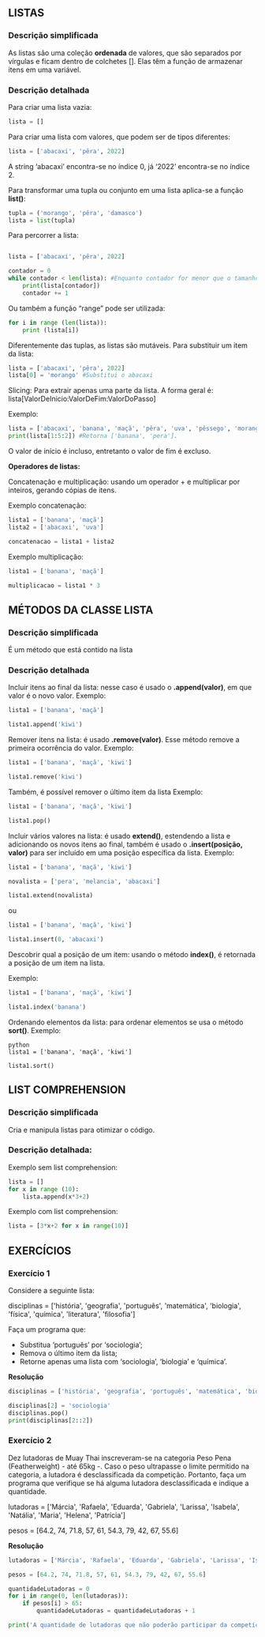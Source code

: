 ## LISTAS
### Descrição simplificada
As listas são uma coleção **ordenada** de valores, que são separados por vírgulas e ficam dentro de colchetes []. Elas têm a função de armazenar itens em uma variável.

### Descrição detalhada

Para criar uma lista vazia:

~~~~ python
lista = []
~~~~

Para criar uma lista com valores, que podem ser de tipos diferentes:

~~~~ python
lista = ['abacaxi', 'pêra', 2022]
~~~~

A string ‘abacaxi’ encontra-se no índice 0, já ‘2022’ encontra-se no índice 2.

Para transformar uma tupla ou conjunto em uma lista aplica-se a função **list()**:

~~~~python
tupla = ('morango', 'pêra', 'damasco')
lista = list(tupla)
~~~~

Para percorrer a lista:

~~~~ python

lista = ['abacaxi', 'pêra', 2022]

contador = 0
while contador < len(lista): #Enquanto contador for menor que o tamanho da lista
	print(lista[contador])
	contador += 1

~~~~

Ou também a função “range” pode ser utilizada:

~~~~ python
for i in range (len(lista)):
	print (lista[i])
~~~~

Diferentemente das tuplas, as listas são mutáveis. Para substituir um item da lista:

~~~~ python
lista = ['abacaxi', 'pêra', 2022]
lista[0] = 'morango' #Substitui o abacaxi
~~~~

Slicing: Para extrair apenas uma parte da lista. A forma geral é: lista[ValorDeInicio:ValorDeFim:ValorDoPasso]

Exemplo:
~~~~ python
lista = ['abacaxi', 'banana', 'maçã', 'pêra', 'uva', 'pêssego', 'morango']
print(lista[1:5:2]) #Retorna ['banana', 'pera'].
~~~~

O valor de início é incluso, entretanto o valor de fim é excluso.


**Operadores de listas:**

Concatenação e multiplicação: usando um operador + e multiplicar por inteiros, gerando cópias de itens.

Exemplo concatenação: 
~~~~ python
lista1 = ['banana', 'maçã']
lista2 = ['abacaxi', 'uva']

concatenacao = lista1 + lista2 
~~~~

Exemplo multiplicação:
~~~~ python
lista1 = ['banana', 'maçã']

multiplicacao = lista1 * 3
~~~~~


## MÉTODOS DA CLASSE LISTA
### Descrição simplificada
É um método que está contido na lista

### Descrição detalhada

Incluir itens ao final da lista: nesse caso é usado o **.append(valor)**, em que valor é o novo valor.
Exemplo:
~~~~ python
lista1 = ['banana', 'maçã']

lista1.append('kiwi')
~~~~

Remover itens na lista: é usado **.remove(valor)**. Esse método remove a primeira ocorrência do valor.
Exemplo:
~~~~ python
lista1 = ['banana', 'maçã', 'kiwi']

lista1.remove('kiwi')
~~~~

Também, é possível remover o último item da lista
Exemplo:
~~~~ python
lista1 = ['banana', 'maçã', 'kiwi']

lista1.pop()
~~~~


Incluir vários valores na lista:  é usado **extend()**, estendendo a lista e adicionando os novos itens ao final, também é usado o **.insert(posição, valor)** para ser incluído em uma posição específica da lista.
Exemplo:
~~~~ python
lista1 = ['banana', 'maçã', 'kiwi']

novalista = ['pera', 'melancia', 'abacaxi']

lista1.extend(novalista)
~~~~

ou
~~~~ python
lista1 = ['banana', 'maçã', 'kiwi']

lista1.insert(0, 'abacaxi')
~~~~

Descobrir qual a posição de um item: usando o método **index()**, é retornada a posição de um item na lista.

Exemplo: 
~~~~ python
lista1 = ['banana', 'maçã', 'kiwi']

lista1.index('banana')
~~~~

Ordenando elementos da lista: para ordenar elementos se usa o método **sort()**.
Exemplo: 
~~~~ 
python 
lista1 = ['banana', 'maçã', 'kiwi']

lista1.sort()
~~~~

## LIST COMPREHENSION
### Descrição simplificada
Cria e manipula listas para otimizar o código.

### Descrição detalhada:
Exemplo sem list comprehension:

~~~~ python
lista = []
for x in range (10):
    lista.append(x*3+2)
~~~~
Exemplo com list comprehension:
~~~~ python
lista = [3*x+2 for x in range(10)]
~~~~
## EXERCÍCIOS
### Exercício 1

Considere a seguinte lista:

disciplinas = ['história', 'geografia', 'português', 'matemática', 'biologia', 'física', 'química', 'literatura', 'filosofia']

Faça um programa que: 
- Substitua ‘português’ por ‘sociologia’;
- Remova o último item da lista;
- Retorne apenas uma lista com ‘sociologia’, ‘biologia’ e ‘química’.

**Resolução**

~~~~python
disciplinas = ['história', 'geografia', 'português', 'matemática', 'biologia', 'física', 'química', 'literatura', 'filosofia']

disciplinas[2] = 'sociologia'
disciplinas.pop()
print(disciplinas[2::2])
~~~~

### Exercício 2

Dez lutadoras de Muay Thai inscreveram-se na categoria Peso Pena (Featherweight) - até 65kg -. Caso o peso ultrapasse o limite permitido na categoria, a lutadora é desclassificada da competição. Portanto, faça um programa que  verifique se há alguma lutadora desclassificada e indique a quantidade. 

lutadoras = ['Márcia', 'Rafaela', 'Eduarda', 'Gabriela', 'Larissa', 'Isabela', 'Natália', 'Maria', 'Helena', 'Patrícia']

pesos = [64.2, 74, 71.8, 57, 61, 54.3, 79, 42, 67, 55.6]

**Resolução**

~~~~python
lutadoras = ['Márcia', 'Rafaela', 'Eduarda', 'Gabriela', 'Larissa', 'Isabela', 'Natália', 'Maria', 'Helena', 'Patrícia']

pesos = [64.2, 74, 71.8, 57, 61, 54.3, 79, 42, 67, 55.6]

quantidadeLutadoras = 0
for i in range(0, len(lutadoras)):
    if pesos[i] > 65:
        quantidadeLutadoras = quantidadeLutadoras + 1

print('A quantidade de lutadoras que não poderão participar da competição pois estão acima do peso é:', quantidadeLutadoras)
~~~~



